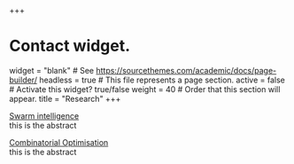 +++
# Contact widget.
widget = "blank"  # See https://sourcethemes.com/academic/docs/page-builder/
headless = true  # This file represents a page section.
active = false  # Activate this widget? true/false
weight = 40  # Order that this section will appear.
title = "Research"
+++

[Swarm intelligence]() \
this is the abstract

[Combinatorial Optimisation]()\
this is the abstract


